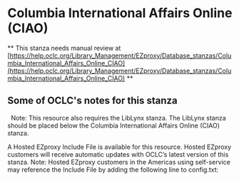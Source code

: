 # Columbia International Affairs Online (CIAO)
** This stanza needs manual review at [https://help.oclc.org/Library_Management/EZproxy/Database_stanzas/Columbia_International_Affairs_Online_CIAO](https://help.oclc.org/Library_Management/EZproxy/Database_stanzas/Columbia_International_Affairs_Online_CIAO) **

## Some of OCLC's notes for this stanza

&nbsp;  Note: This resource also requires the LibLynx stanza. The LibLynx stanza should be placed below the Columbia International Affairs Online (CIAO) stanza.&nbsp;

A Hosted EZproxy Include File is available for this resource. Hosted EZproxy customers will receive automatic updates with OCLC&rsquo;s latest version of this stanza. Note: Hosted EZproxy customers in the Americas using self-service may reference the Include File by adding the following line to config.txt:

&nbsp;
